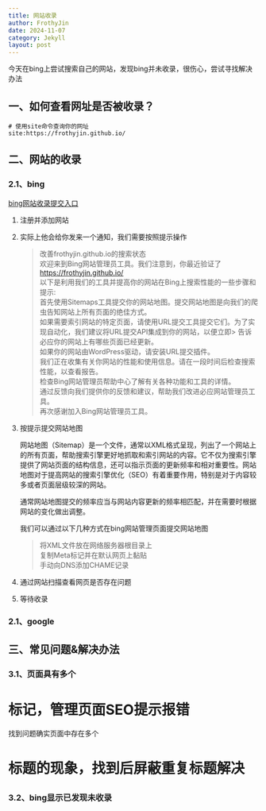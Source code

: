 ```yaml
---
title: 网站收录
author: FrothyJin
date: 2024-11-07
category: Jekyll
layout: post
---
```


今天在bing上尝试搜索自己的网站，发现bing并未收录，很伤心，尝试寻找解决办法

## 一、如何查看网址是否被收录？
```
# 使用site命令查询你的网址
site:https://frothyjin.github.io/              
```

## 二、网站的收录

### 2.1、bing

[bing网站收录提交入口](https://www.bing.com/webmasters/)

1. 注册并添加网站

1. 实际上他会给你发来一个通知，我们需要按照提示操作

    >  改善frothyjin.github.io的搜索状态    
    >  欢迎来到Bing网站管理员工具。我们注意到，你最近验证了 https://frothyjin.github.io/    
    >  以下是利用我们的工具并提高你的网站在Bing上搜索性能的一些步骤和提示:  
    >  首先使用Sitemaps工具提交你的网站地图。提交网站地图是向我们的爬虫告知网站上所有页面的绝佳方式。   
    >  如果需要索引网站的特定页面，请使用URL提交工具提交它们。为了实现自动化，我们建议将URL提交API集成到你的网站，以便立即>  告诉必应你的网站上有哪些页面已经更新。     
    >  如果你的网站由WordPress驱动，请安装URL提交插件。     
    >  我们正在收集有关你网站的性能和使用信息。请在一段时间后检查搜索性能，以查看报告。     
    >  检查Bing网站管理员帮助中心了解有关各种功能和工具的详情。     
    >  通过反馈向我们提供你的反馈和建议，帮助我们改进必应网站管理员工具。       
    >  再次感谢加入Bing网站管理员工具。     

1. 按提示提交网站地图

    网站地图（Sitemap）是一个文件，通常以XML格式呈现，列出了一个网站上的所有页面，帮助搜索引擎更好地抓取和索引网站的内容。它不仅为搜索引擎提供了网站页面的结构信息，还可以指示页面的更新频率和相对重要性。网站地图对于提高网站的搜索引擎优化（SEO）有着重要作用，特别是对于内容较多或者页面层级较深的网站。

    通常网站地图提交的频率应当与网站内容更新的频率相匹配，并在需要时根据网站的变化做出调整。

    我们可以通过以下几种方式在bing网站管理页面提交网站地图

    > 将XML文件放在网络服务器根目录上     
    > 复制Meta标记并在默认网页上黏贴        
    > 手动向DNS添加CHAME记录        

1. 通过网站扫描查看网页是否存在问题

1. 等待收录

### 2.1、google

## 三、常见问题&解决办法

### 3.1、页面具有多个<h1>标记，管理页面SEO提示报错

找到问题确实页面中存在多个<h1>标题的现象，找到后屏蔽重复标题解决

### 3.2、bing显示已发现未收录



